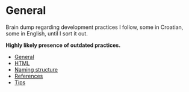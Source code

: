 # General

Brain dump regarding development practices I follow, some in Croatian, some in English, until I sort it out.

**Highly likely presence of outdated practices.**

* [General](general.md)
* [HTML](html.md)
* [Naming structure](naming-structure.md)
* [References](references.md)
* [Tips](tips.md)
